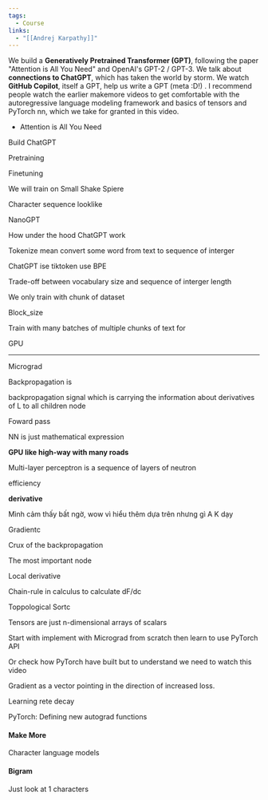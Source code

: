 ```yaml
---
tags:
  - Course
links:
  - "[[Andrej Karpathy]]"
---
```

We build a **Generatively Pretrained Transformer (GPT)**, following the paper "Attention is All You Need" and OpenAI's GPT-2 / GPT-3. We talk about **connections to ChatGPT**, which has taken the world by storm. We watch **GitHub Copilot**, itself a GPT, help us write a GPT (meta :D!) . I recommend people watch the earlier makemore videos to get comfortable with the autoregressive language modeling framework and basics of tensors and PyTorch nn, which we take for granted in this video.

- Attention is All You Need
    

Build ChatGPT

Pretraining

Finetuning

We will train on Small Shake Spiere

Character sequence looklike

NanoGPT

How under the hood ChatGPT work

Tokenize mean convert some word from text to sequence of interger

ChatGPT ise tiktoken use BPE

Trade-off between vocabulary size and sequence of interger length

We only train with chunk of dataset

Block_size

Train with many batches of multiple chunks of text for

GPU

---

Micrograd

Backpropagation is

backpropagation signal which is carrying the information about derivatives of L to all children node

Foward pass

NN is just mathematical expression

**GPU like high-way with many roads**

Multi-layer perceptron is a sequence of layers of neutron

efficiency

**derivative**

Mình cảm thấy bất ngờ, wow vì hiểu thêm dựa trên nhưng gì A K dạy

Gradientc

Crux of the backpropagation

The most important node

Local derivative

Chain-rule in calculus to calculate dF/dc

Toppological Sortc

Tensors are just n-dimensional arrays of scalars

Start with implement with Micrograd from scratch then learn to use PyTorch API

Or check how PyTorch have built but to understand we need to watch this video

Gradient as a vector pointing in the direction of increased loss.

Learning rete decay

PyTorch: Defining new autograd functions

#### Make More

Character language models

#### Bigram

Just look at 1 characters